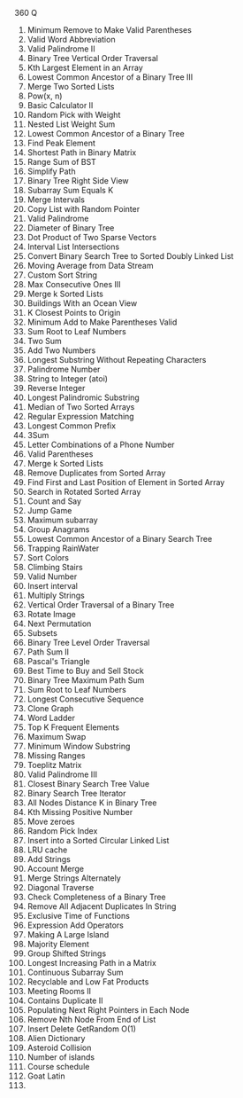 360 Q
1. Minimum Remove to Make Valid Parentheses
2. Valid Word Abbreviation
3. Valid Palindrome II
4. Binary Tree Vertical Order Traversal
5. Kth Largest Element in an Array
6. Lowest Common Ancestor of a Binary Tree III
7. Merge Two Sorted Lists
8. Pow(x, n)
9. Basic Calculator II
10. Random Pick with Weight
11. Nested List Weight Sum
12. Lowest Common Ancestor of a Binary Tree
13. Find Peak Element
14. Shortest Path in Binary Matrix
15. Range Sum of BST
16. Simplify Path
17. Binary Tree Right Side View
18. Subarray Sum Equals K
19. Merge Intervals
20. Copy List with Random Pointer
21. Valid Palindrome
22. Diameter of Binary Tree
23. Dot Product of Two Sparse Vectors
24. Interval List Intersections
25. Convert Binary Search Tree to Sorted Doubly Linked List
26. Moving Average from Data Stream
27. Custom Sort String
28. Max Consecutive Ones III
29. Merge k Sorted Lists
30. Buildings With an Ocean View
31. K Closest Points to Origin
32. Minimum Add to Make Parentheses Valid
33. Sum Root to Leaf Numbers
34. Two Sum
35. Add Two Numbers
36. Longest Substring Without Repeating Characters
37. Palindrome Number
38. String to Integer (atoi)
39. Reverse Integer
40. Longest Palindromic Substring
41. Median of Two Sorted Arrays
42. Regular Expression Matching
43. Longest Common Prefix
44. 3Sum
45. Letter Combinations of a Phone Number
46. Valid Parentheses
47. Merge k Sorted Lists
48. Remove Duplicates from Sorted Array
49. Find First and Last Position of Element in Sorted Array
50. Search in Rotated Sorted Array
51. Count and Say
52. Jump Game
53. Maximum subarray
54. Group Anagrams
55. Lowest Common Ancestor of a Binary Search Tree
56. Trapping RainWater
57. Sort Colors
58. Climbing Stairs
59. Valid Number
60. Insert interval
61. Multiply Strings
62. Vertical Order Traversal of a Binary Tree
63. Rotate Image
64. Next Permutation
65. Subsets
66. Binary Tree Level Order Traversal
67. Path Sum II
68. Pascal's Triangle
69. Best Time to Buy and Sell Stock
70. Binary Tree Maximum Path Sum
71. Sum Root to Leaf Numbers
72. Longest Consecutive Sequence
73. Clone Graph
74. Word Ladder
75. Top K Frequent Elements
76. Maximum Swap
77. Minimum Window Substring
78. Missing Ranges
79. Toeplitz Matrix
80. Valid Palindrome III
81. Closest Binary Search Tree Value
82. Binary Search Tree Iterator
83. All Nodes Distance K in Binary Tree
84. Kth Missing Positive Number
85. Move zeroes
86. Random Pick Index
87. Insert into a Sorted Circular Linked List
88. LRU cache
89. Add Strings
90. Account Merge
91. Merge Strings Alternately
92. Diagonal Traverse
93. Check Completeness of a Binary Tree
94. Remove All Adjacent Duplicates In String
95. Exclusive Time of Functions
96. Expression Add Operators
97. Making A Large Island
98. Majority Element
99. Group Shifted Strings
100. Longest Increasing Path in a Matrix
101. Continuous Subarray Sum
102. Recyclable and Low Fat Products
103. Meeting Rooms II
104. Contains Duplicate II
105. Populating Next Right Pointers in Each Node
106. Remove Nth Node From End of List
107. Insert Delete GetRandom O(1)
108. Alien Dictionary
109. Asteroid Collision
110. Number of islands
111. Course schedule
112. Goat Latin
113. 














































































































































































































































